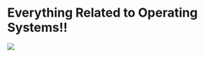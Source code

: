 # Everything Related to Operating Systems!!

<img src ="https://image.shutterstock.com/image-photo/kiev-ukraine-june-1-2016-260nw-452259352.jpg">
